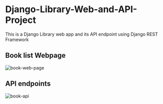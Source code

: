 # Django-Library-Web-and-API-Project
This is a Django Library web app and its API endpoint using Django REST Framework

## Book list Webpage 
![book-web-page](https://user-images.githubusercontent.com/82912148/228008644-f33d07a2-0534-412a-8dba-1b3f45e04226.png)

## API endpoints
![book-api](https://user-images.githubusercontent.com/82912148/228008678-8ef272a4-d0a9-4bf5-894c-29ebc247f7b5.png)
